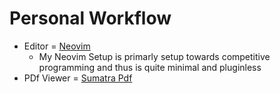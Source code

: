 # Personal Workflow
* Editor = [Neovim](https://neovim.io)
    * My Neovim Setup is primarly setup towards competitive programming and thus is quite minimal and pluginless
* PDf Viewer = [Sumatra Pdf](https://sumatrapdfreader.org)
